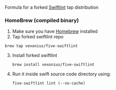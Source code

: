 Formula for a forked [Swiftlint](https://github.com/vexonius/SwiftLint) tap distribution

### HomeBrew (compiled binary)

1. Make sure you have [Homebrew](https://brew.sh/) installed
2. Tap forked swiftlint repo
  ```
  brew tap vexonius/five-swiftlint
  ```
3. Install forked swiftlint
   ```
   brew install vexonius/five-swiftlint
   ```
4. Run it inside swift source code directory using:
   ```
   five-swiftlint lint (--no-cache)
   ```
